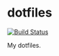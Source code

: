 # dotfiles

[![Build Status](https://img.shields.io/travis/gmcabrita/dotfiles.svg?style=flat)](https://travis-ci.org/gmcabrita/dotfiles)

My dotfiles.

